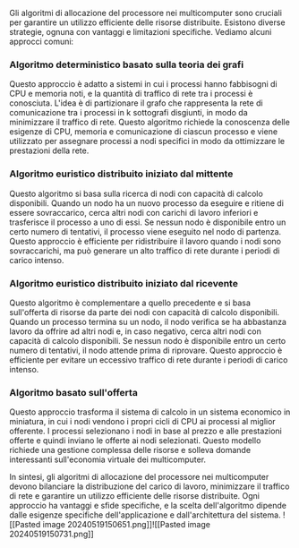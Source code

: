 Gli algoritmi di allocazione del processore nei multicomputer sono cruciali per garantire un utilizzo efficiente delle risorse distribuite. Esistono diverse strategie, ognuna con vantaggi e limitazioni specifiche. Vediamo alcuni approcci comuni:

### Algoritmo deterministico basato sulla teoria dei grafi

Questo approccio è adatto a sistemi in cui i processi hanno fabbisogni di CPU e memoria noti, e la quantità di traffico di rete tra i processi è conosciuta. L'idea è di partizionare il grafo che rappresenta la rete di comunicazione tra i processi in k sottografi disgiunti, in modo da minimizzare il traffico di rete. Questo algoritmo richiede la conoscenza delle esigenze di CPU, memoria e comunicazione di ciascun processo e viene utilizzato per assegnare processi a nodi specifici in modo da ottimizzare le prestazioni della rete.

### Algoritmo euristico distribuito iniziato dal mittente

Questo algoritmo si basa sulla ricerca di nodi con capacità di calcolo disponibili. Quando un nodo ha un nuovo processo da eseguire e ritiene di essere sovraccarico, cerca altri nodi con carichi di lavoro inferiori e trasferisce il processo a uno di essi. Se nessun nodo è disponibile entro un certo numero di tentativi, il processo viene eseguito nel nodo di partenza. Questo approccio è efficiente per ridistribuire il lavoro quando i nodi sono sovraccarichi, ma può generare un alto traffico di rete durante i periodi di carico intenso.

### Algoritmo euristico distribuito iniziato dal ricevente

Questo algoritmo è complementare a quello precedente e si basa sull'offerta di risorse da parte dei nodi con capacità di calcolo disponibili. Quando un processo termina su un nodo, il nodo verifica se ha abbastanza lavoro da offrire ad altri nodi e, in caso negativo, cerca altri nodi con capacità di calcolo disponibili. Se nessun nodo è disponibile entro un certo numero di tentativi, il nodo attende prima di riprovare. Questo approccio è efficiente per evitare un eccessivo traffico di rete durante i periodi di carico intenso.

### Algoritmo basato sull'offerta

Questo approccio trasforma il sistema di calcolo in un sistema economico in miniatura, in cui i nodi vendono i propri cicli di CPU ai processi al miglior offerente. I processi selezionano i nodi in base al prezzo e alle prestazioni offerte e quindi inviano le offerte ai nodi selezionati. Questo modello richiede una gestione complessa delle risorse e solleva domande interessanti sull'economia virtuale dei multicomputer.

In sintesi, gli algoritmi di allocazione del processore nei multicomputer devono bilanciare la distribuzione del carico di lavoro, minimizzare il traffico di rete e garantire un utilizzo efficiente delle risorse distribuite. Ogni approccio ha vantaggi e sfide specifiche, e la scelta dell'algoritmo dipende dalle esigenze specifiche dell'applicazione e dall'architettura del sistema.
![[Pasted image 20240519150651.png]]![[Pasted image 20240519150731.png]]